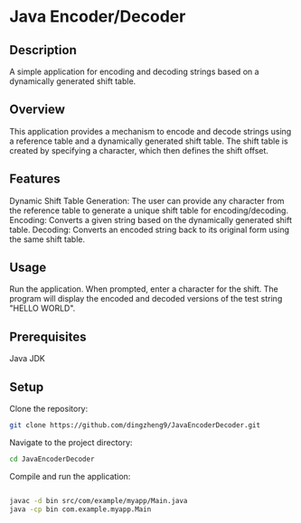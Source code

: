 # Java Encoder/Decoder

## Description

A simple application for encoding and decoding strings based on a dynamically generated shift table.

## Overview

This application provides a mechanism to encode and decode strings using a reference table and a dynamically generated shift table. The shift table is created by specifying a character, which then defines the shift offset.

## Features

Dynamic Shift Table Generation: The user can provide any character from the reference table to generate a unique shift table for encoding/decoding.
Encoding: Converts a given string based on the dynamically generated shift table.
Decoding: Converts an encoded string back to its original form using the same shift table.

## Usage

Run the application.
When prompted, enter a character for the shift.
The program will display the encoded and decoded versions of the test string "HELLO WORLD".

## Prerequisites

Java JDK

## Setup

Clone the repository:

```bash
git clone https://github.com/dingzheng9/JavaEncoderDecoder.git
```

Navigate to the project directory:

```bash
cd JavaEncoderDecoder
```

Compile and run the application:

```bash

javac -d bin src/com/example/myapp/Main.java
java -cp bin com.example.myapp.Main

```
